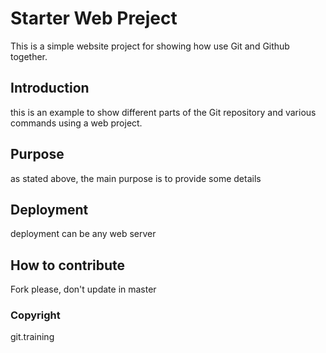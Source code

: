 # Starter Web Preject
This is a simple website project for showing how use Git and Github together.
## Introduction
this is an example to show different parts of the Git repository and various commands using a web project.
## Purpose
as stated above, the main purpose is to provide some details
## Deployment
deployment can be any web server
## How to contribute
Fork please, don't update in master
### Copyright
git.training